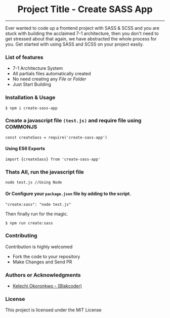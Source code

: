 <h1 align="center"> Project Title - Create SASS App </h1>

<hr/>

<p>Ever wanted to code up a frontend project with SASS & SCSS and you are stuck with building the acclaimed 7-1 architecture, then you don't need to get stressed about that again, we have abstracted the whole process for you. Get started with using SASS and SCSS on your project easily.</p>

<h3> List of features </h3>

<ul>
  <li>7-1 Architecture System</li>
  <li>All partials files automatically created</li>
  <li>No need creating any <em>File</em> or <em>Folder</em></li>
  <li>Just Start Building</li>
</ul>

<h3>Installation & Usage </h3>

```shell
$ npm i create-sass-app
```

<h3>Create a javascript file <code>(test.js)</code> and require file using COMMONJS</h3>

```shell
const createSass = require('create-sass-app')
```

<h4>Using ES6 Exports</h4>

```shell
import {createSass} from 'create-sass-app'
```

<h3>Thats All, run the javascript file</h3>

```shell
node test.js //Using Node
```

<h4>Or Configure your <code>package.json</code> file by adding to the script.</h4>

```shell
"create:sass": "node test.js"
```

<p>Then finally run for the magic.</p>

```shell
$ npm run create:sass
```

<h3>Contributing</h3>
Contribution is highly welcomed
<ul>
<li>Fork the code to your repository</li>
<li>Make Changes and Send PR</li>
</ul>

<h3>Authors or Acknowledgments</h3>
<ul>
  <li><a href="https://github.com/anslemkelechi">Kelechi Okoronkwo - (Blakcoder) </a> </li>
</ul>

<h3>License</h3>

This project is licensed under the MIT License
